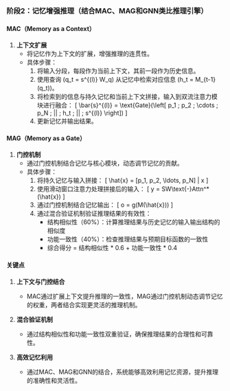 ### 阶段2：记忆增强推理（结合MAC、MAG和GNN类比推理引擎）

#### MAC（Memory as a Context）

1. **上下文扩展**  
   - 将记忆作为上下文的扩展，增强推理的连贯性。
   - 具体步骤：
     1. 将输入分段，每段作为当前上下文，其前一段作为历史信息。
     2. 使用查询 \(q_t = s^{(l)} W_q\) 从记忆中检索对应信息 \(h_t = M_{t-1}(q_t)\)。
     3. 将检索到的信息与持久记忆和当前上下文拼接，输入到双流注意力模块进行融合：
        \[
        \bar{s}^{(l)} = \text{Gate}(\left[ p_1 \; p_2 \; \cdots \; p_N \; || \; h_t \; || \; s^{(l)} \right])
        \]
     4. 更新记忆并输出结果。

#### MAG（Memory as a Gate）

1. **门控机制**  
   - 通过门控机制结合记忆与核心模块，动态调节记忆的贡献。
   - 具体步骤：
     1. 将持久记忆与输入拼接：
        \[
        \hat{x} = [p_1, p_2, \ldots, p_N] \| x
        \]
     2. 使用滑动窗口注意力处理拼接后的输入：
        \[
        y = SW\text{-}Attn^*(\hat{x})
        \]
     3. 通过门控机制结合记忆输出：
        \[
        o = g(M(\hat{x}))
        \]
     4. 通过混合验证机制验证推理结果的有效性：
        - 结构相似性（60%）：计算推理结果与历史记忆的输入输出结构的相似度
        - 功能一致性（40%）：检查推理结果与预期目标函数的一致性
        - 综合得分 = 结构相似性 * 0.6 + 功能一致性 * 0.4

#### 关键点

1. **上下文与门控结合**
   - MAC通过扩展上下文提升推理的一致性，MAG通过门控机制动态调节记忆的权重，两者结合实现更灵活的推理机制。

2. **混合验证机制**
   - 通过结构相似性和功能一致性双重验证，确保推理结果的合理性和可靠性。

3. **高效记忆利用**
   - 通过MAC、MAG和GNN的结合，系统能够高效利用记忆资源，提升推理的准确性和灵活性。